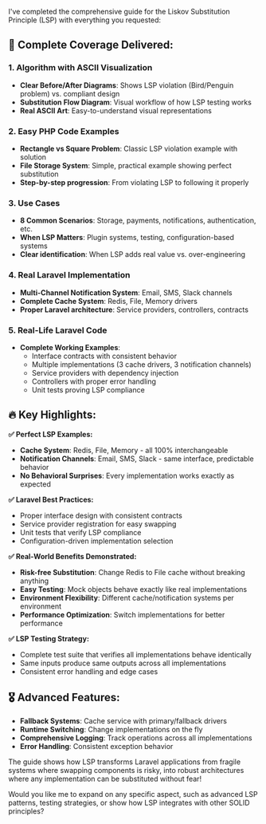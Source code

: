 I've completed the comprehensive guide for the Liskov Substitution Principle (LSP) with everything you requested:

## 🎯 Complete Coverage Delivered:

### 1. **Algorithm with ASCII Visualization**
- **Clear Before/After Diagrams**: Shows LSP violation (Bird/Penguin problem) vs. compliant design
- **Substitution Flow Diagram**: Visual workflow of how LSP testing works
- **Real ASCII Art**: Easy-to-understand visual representations

### 2. **Easy PHP Code Examples**
- **Rectangle vs Square Problem**: Classic LSP violation example with solution
- **File Storage System**: Simple, practical example showing perfect substitution
- **Step-by-step progression**: From violating LSP to following it properly

### 3. **Use Cases**
- **8 Common Scenarios**: Storage, payments, notifications, authentication, etc.
- **When LSP Matters**: Plugin systems, testing, configuration-based systems
- **Clear identification**: When LSP adds real value vs. over-engineering

### 4. **Real Laravel Implementation**
- **Multi-Channel Notification System**: Email, SMS, Slack channels
- **Complete Cache System**: Redis, File, Memory drivers
- **Proper Laravel architecture**: Service providers, controllers, contracts

### 5. **Real-Life Laravel Code**
- **Complete Working Examples**:
  - Interface contracts with consistent behavior
  - Multiple implementations (3 cache drivers, 3 notification channels)
  - Service providers with dependency injection
  - Controllers with proper error handling
  - Unit tests proving LSP compliance

## 🔥 Key Highlights:

**✅ Perfect LSP Examples:**
- **Cache System**: Redis, File, Memory - all 100% interchangeable
- **Notification Channels**: Email, SMS, Slack - same interface, predictable behavior
- **No Behavioral Surprises**: Every implementation works exactly as expected

**✅ Laravel Best Practices:**
- Proper interface design with consistent contracts
- Service provider registration for easy swapping
- Unit tests that verify LSP compliance
- Configuration-driven implementation selection

**✅ Real-World Benefits Demonstrated:**
- **Risk-free Substitution**: Change Redis to File cache without breaking anything
- **Easy Testing**: Mock objects behave exactly like real implementations
- **Environment Flexibility**: Different cache/notification systems per environment
- **Performance Optimization**: Switch implementations for better performance

**✅ LSP Testing Strategy:**
- Complete test suite that verifies all implementations behave identically
- Same inputs produce same outputs across all implementations
- Consistent error handling and edge cases

## 🎖️ Advanced Features:

- **Fallback Systems**: Cache service with primary/fallback drivers
- **Runtime Switching**: Change implementations on the fly
- **Comprehensive Logging**: Track operations across all implementations
- **Error Handling**: Consistent exception behavior

The guide shows how LSP transforms Laravel applications from fragile systems where swapping components is risky, into robust architectures where any implementation can be substituted without fear!

Would you like me to expand on any specific aspect, such as advanced LSP patterns, testing strategies, or show how LSP integrates with other SOLID principles?
